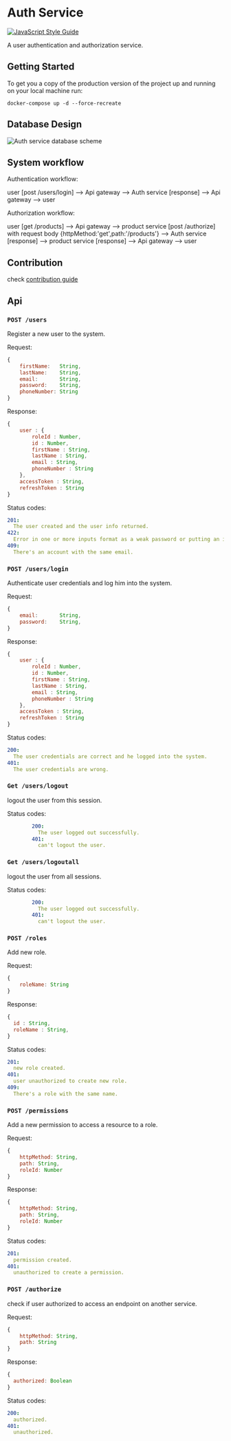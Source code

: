 # Auth Service

[![JavaScript Style Guide](https://img.shields.io/badge/code_style-standard-brightgreen.svg)](https://standardjs.com)

A user authentication and authorization service.

## Getting Started

To get you a copy of the production version of the project up and running on your local machine run:

```shell script
docker-compose up -d --force-recreate
```

## Database Design

![Auth service database scheme](./screenshoots/dbSchema.png "Auth service database scheme")

## System workflow

Authentication workflow:

user [post /users/login] --> Api gateway --> Auth service [response] --> Api gateway --> user

Authorization workflow:

user [get /products] --> Api gateway --> product service [post /authorize] with request body {httpMethod:'get',path:'/products'} --> Auth service [response] --> product service [response] --> Api gateway --> user

## Contribution

check [contribution guide](./CONTRIBUTION.md)

## Api

### `POST /users`

Register a new user to the system.

Request:

```js
{
    firstName:   String,
    lastName:    String,
    email:       String,
    password:    String,
    phoneNumber: String
}
```

Response:

```js
{
    user : {
        roleId : Number,
        id : Number,
        firstName : String,
        lastName : String,
        email : String,
        phoneNumber : String
    },
    accessToken : String,
    refreshToken : String
}
```

Status codes:

```yaml
201:
  The user created and the user info returned.
422:
  Error in one or more inputs format as a weak password or putting an invalid email.
409:
  There's an account with the same email.
```

### `POST /users/login`

Authenticate user credentials and log him into the system.

Request:

```js
{
    email:       String,
    password:    String,
}
```

Response:

```js
{
    user : {
        roleId : Number,
        id : Number,
        firstName : String,
        lastName : String,
        email : String,
        phoneNumber : String
    },
    accessToken : String,
    refreshToken : String
}
```

Status codes:

```yaml
200:
  The user credentials are correct and he logged into the system.
401:
  The user credentials are wrong.
```

### `Get /users/logout`

logout the user from this session.

Status codes:

```yaml
        200:
          The user logged out successfully.
        401:
          can't logout the user.
```

### `Get /users/logoutall`

logout the user from all sessions.

Status codes:

```yaml
        200:
          The user logged out successfully.
        401:
          can't logout the user.
```

### `POST /roles`

Add new role.

Request:

```js
{
    roleName: String
}
```

Response:

```js
{
  id : String,
  roleName : String,
}
```

Status codes:

```yaml
201:
  new role created.
401:
  user unauthorized to create new role.
409:
  There's a role with the same name.
```

### `POST /permissions`

Add a new permission to access a resource to a role.

Request:

```js
{
    httpMethod: String,
    path: String,
    roleId: Number
}
```

Response:

```js
{
    httpMethod: String,
    path: String,
    roleId: Number
}
```

Status codes:

```yaml
201:
  permission created.
401:
  unauthorized to create a permission.
```

### `POST /authorize`

check if user authorized to access an endpoint on another service.

Request:

```js
{
    httpMethod: String,
    path: String
}
```

Response:

```js
{
  authorized: Boolean
}
```

Status codes:

```yaml
200:
  authorized.
401:
  unauthorized.
```
